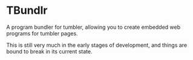 # TBundlr
A program bundler for tumbler, allowing you to create embedded web programs for tumbler pages.

This is still very much in the early stages of development, and things are bound to break in its current state.